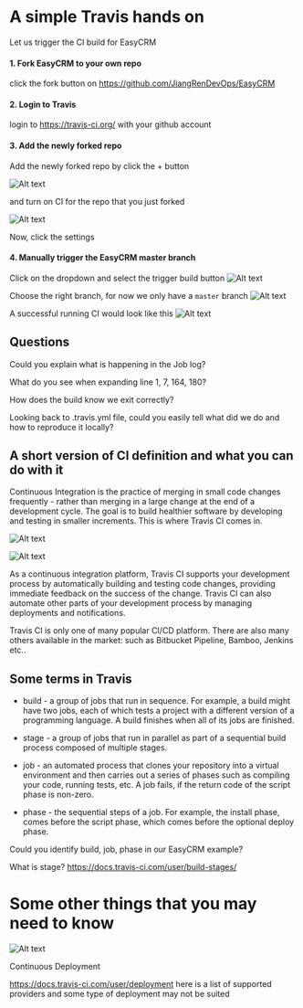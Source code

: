 
# A simple Travis hands on

Let us trigger the CI build for EasyCRM
 
#### 1. Fork EasyCRM to your own repo

click the fork button on https://github.com/JiangRenDevOps/EasyCRM

#### 2. Login to Travis

login to https://travis-ci.org/ with your github account

#### 3. Add the newly forked repo

Add the newly forked repo by click the + button 

![Alt text](../images/create_a_new_repo_on_travis.png?raw=true) 

and turn on CI for the repo that you just forked

![Alt text](../images/turn_on_ci.png?raw=true) 

Now, click the settings

#### 4. Manually trigger the EasyCRM master branch

Click on the dropdown and select the trigger build button
![Alt text](../images/trigger_build.png?raw=true) 

Choose the right branch, for now we only have a `master` branch
![Alt text](../images/trigger_build_select_branch.png?raw=true) 

A successful running CI would look like this 
![Alt text](../images/travis_ci_easycrm.png?raw=true) 

## Questions

Could you explain what is happening in the Job log?

What do you see when expanding line 1, 7, 164, 180?

How does the build know we exit correctly?

Looking back to .travis.yml file, could you easily tell what did we do and how to reproduce it locally?

## A short version of CI definition and what you can do with it

Continuous Integration is the practice of merging in small code changes frequently - 
rather than merging in a large change at the end of a development cycle. 
The goal is to build healthier software by developing and testing in smaller increments. 
This is where Travis CI comes in.

![Alt text](../images/simplified_ci_diagram.png?raw=true) 
 

![Alt text](../images/simple_ci.png?raw=true) 

As a continuous integration platform, Travis CI supports your development process by automatically building and testing code changes, providing immediate feedback on the success of the change. 
Travis CI can also automate other parts of your development process by managing deployments and notifications.

Travis CI is only one of many popular CI/CD platform. There are also many others available in the market: 
such as Bitbucket Pipeline, Bamboo, Jenkins etc..


## Some terms in Travis

* build - a group of jobs that run in sequence. For example, a build might have two jobs, each of which tests a project with a different version of a programming language. A build finishes when all of its jobs are finished.

* stage - a group of jobs that run in parallel as part of a sequential build process composed of multiple stages.

* job - an automated process that clones your repository into a virtual environment and then carries out a series of phases such as compiling your code, running tests, etc. A job fails, if the return code of the script phase is non-zero.

* phase - the sequential steps of a job. For example, the install phase, comes before the script phase, which comes before the optional deploy phase.


Could you identify build, job, phase in our EasyCRM example?

What is stage? https://docs.travis-ci.com/user/build-stages/

# Some other things that you may need to know

![Alt text](../images/ci_cd.png?raw=true)

Continuous Deployment

https://docs.travis-ci.com/user/deployment here is a list of supported providers and some type of deployment may not be suited